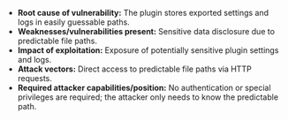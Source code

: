 - **Root cause of vulnerability:** The plugin stores exported settings and logs in easily guessable paths.
- **Weaknesses/vulnerabilities present:** Sensitive data disclosure due to predictable file paths.
- **Impact of exploitation:** Exposure of potentially sensitive plugin settings and logs.
- **Attack vectors:** Direct access to predictable file paths via HTTP requests.
- **Required attacker capabilities/position:** No authentication or special privileges are required; the attacker only needs to know the predictable path.